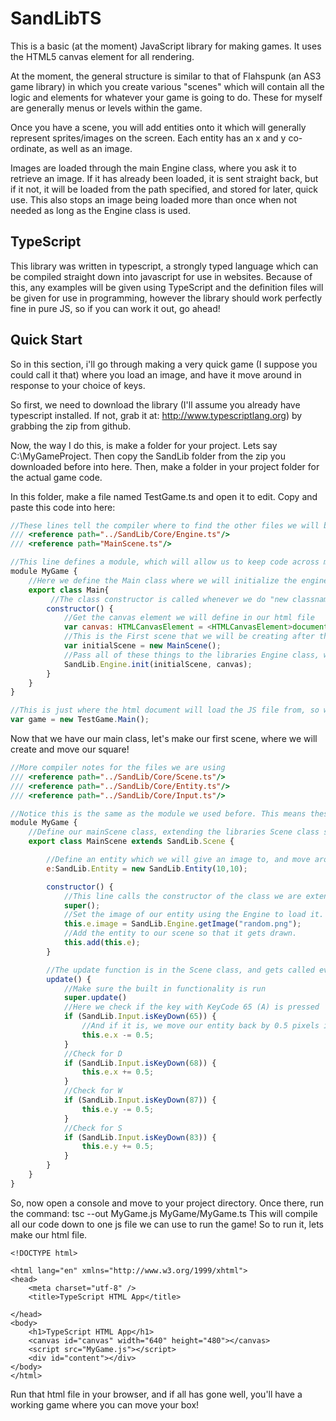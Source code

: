 # SandLibTS

This is a basic (at the moment) JavaScript library for making games. It uses the HTML5 canvas element for all rendering.

At the moment, the general structure is similar to that of Flahspunk (an AS3 game library) in which you create various "scenes" which will contain all the logic and elements for whatever your game is going to do. These for myself are generally menus or levels within the game.

Once you have a scene, you will add entities onto it which will generally represent sprites/images on the screen. Each entity has an x and y co-ordinate, as well as an image. 

Images are loaded through the main Engine class, where you ask it to retrieve an image. If it has already been loaded, it is sent straight back, but if it not, it will be loaded from the path specified, and stored for later, quick use. This also stops an image being loaded more than once when not needed as long as the Engine class is used.

## TypeScript

This library was written in typescript, a strongly typed language which can be compiled straight down into javascript for use in websites. Because of this, any examples will be given using TypeScript and the definition files will be given for use in programming, however the library should work perfectly fine in pure JS, so if you can work it out, go ahead!

## Quick Start

So in this section, i'll go through making a very quick game (I suppose you could call it that) where you load an image, and have it move around in response to your choice of keys.

So first, we need to download the library (I'll assume you already have typescript installed. If not, grab it at: http://www.typescriptlang.org) by grabbing the zip from github.

Now, the way I do this, is make a folder for your project. Lets say C:\MyGameProject.
Then copy the SandLib folder from the zip you downloaded before into here. Then, make a folder in your project folder for the actual game code.

In this folder, make a file named TestGame.ts and open it to edit.
Copy and paste this code into here:
```JavaScript
//These lines tell the compiler where to find the other files we will be using so that we can access the classes in them.
/// <reference path="../SandLib/Core/Engine.ts"/>
/// <reference path="MainScene.ts"/>

//This line defines a module, which will allow us to keep code across multiple files all related to each other
module MyGame {
    //Here we define the Main class where we will initialize the engine
    export class Main{
         //The class constructor is called whenever we do "new classname()"
        constructor() {
            //Get the canvas element we will define in our html file
            var canvas: HTMLCanvasElement = <HTMLCanvasElement>document.getElementById("canvas");
            //This is the First scene that we will be creating after this file
            var initialScene = new MainScene();
            //Pass all of these things to the libraries Engine class, which will start our game!
            SandLib.Engine.init(initialScene, canvas);
        }
    }
}

//This is just where the html document will load the JS file from, so we load our main class
var game = new TestGame.Main();
```
Now that we have our main class, let's make our first scene, where we will create and move our square!
```JavaScript
//More compiler notes for the files we are using
/// <reference path="../SandLib/Core/Scene.ts"/>
/// <reference path="../SandLib/Core/Entity.ts"/>
/// <reference path="../SandLib/Core/Input.ts"/>

//Notice this is the same as the module we used before. This means these two classes are in the same module, and can be used without any extra work.
module MyGame {
    //Define our mainScene class, extending the libraries Scene class so that we can use that classes behaviour.
    export class MainScene extends SandLib.Scene {

        //Define an entity which we will give an image to, and move around.
        e:SandLib.Entity = new SandLib.Entity(10,10);

        constructor() {
            //This line calls the constructor of the class we are extending (Scene) which does some setup for us.
            super();
            //Set the image of our entity using the Engine to load it.
            this.e.image = SandLib.Engine.getImage("random.png");
            //Add the entity to our scene so that it gets drawn.
            this.add(this.e);
        }

        //The update function is in the Scene class, and gets called every time the frame is changed (a lot of times per second!) and here we override it to give our own behaviour.
        update() {
            //Make sure the built in functionality is run
            super.update()            
            //Here we check if the key with KeyCode 65 (A) is pressed
            if (SandLib.Input.isKeyDown(65)) {
                //And if it is, we move our entity back by 0.5 pixels in the X direction
                this.e.x -= 0.5;
            }
            //Check for D
            if (SandLib.Input.isKeyDown(68)) {
                this.e.x += 0.5;
            }
            //Check for W
            if (SandLib.Input.isKeyDown(87)) {
                this.e.y -= 0.5;
            }
            //Check for S
            if (SandLib.Input.isKeyDown(83)) {
                this.e.y += 0.5;
            }
        }
    }
}
```
So, now open a console and move to your project directory. Once there, run the command: tsc --out MyGame.js MyGame/MyGame.ts
This will compile all our code down to one js file we can use to run the game!
So to run it, lets make our html file.
```
<!DOCTYPE html>

<html lang="en" xmlns="http://www.w3.org/1999/xhtml">
<head>
    <meta charset="utf-8" />
    <title>TypeScript HTML App</title>

</head>
<body>
    <h1>TypeScript HTML App</h1>
    <canvas id="canvas" width="640" height="480"></canvas>       
    <script src="MyGame.js"></script>
    <div id="content"></div>
</body>
</html>
```
Run that html file in your browser, and if all has gone well, you'll have a working game where you can move your box!


